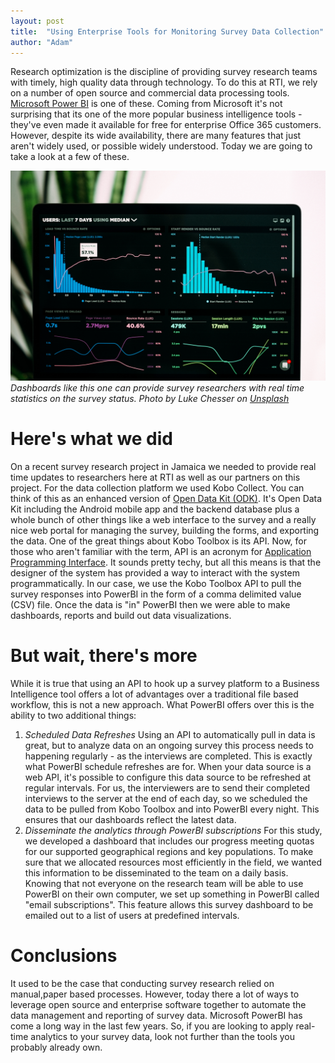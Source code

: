 ```yaml
---
layout: post
title:  "Using Enterprise Tools for Monitoring Survey Data Collection"
author: "Adam"
---
```


Research optimization is the discipline of providing survey research teams with timely, high quality data through technology. To do this at RTI, we rely on a number of open source and commercial data processing tools. <a target="_blank" href="https://powerbi.microsoft.com/">Microsoft Power BI</a> is one of these. Coming from Microsoft it's not surprising that its one of the more popular business intelligence tools - they've even made it available for free for enterprise Office 365 customers. However, despite its wide availability, there are many features that just aren't widely used, or possible widely understood. Today we are going to take a look at a few of these.

![The workshop goers](../assets/luke-chesser-JKUTrJ4vK00-unsplash.jpg "Interviewer training")
<span style="font-size: 14px; font-style: italic;">Dashboards like this one can provide survey researchers with real time statistics on the survey status. Photo by Luke Chesser on <a target="_blank" href="https://unsplash.com/s/photos/monitoring?utm_source=unsplash&utm_medium=referral&utm_content=creditCopyText">Unsplash</a>
</span>

# Here's what we did
On a recent survey research project in Jamaica we needed to provide real time updates to researchers here at RTI as well as our partners on this project. For the data collection platform we  used Kobo Collect. You can think of this as an enhanced version of <a target="_blank" href="https://opendatakit.org/">Open Data Kit (ODK)</a>. It's Open Data Kit including the Android mobile app and the backend database plus a whole bunch of other things like a web interface to the survey and a really nice web portal for managing the survey, building the forms, and exporting the data. One of the great things about Kobo Toolbox is its API. Now, for those who aren't familiar with the term, API is an acronym for <a href="https://en.wikipedia.org/wiki/Application_programming_interface" target="_blank">Application Programming Interface</a>. It sounds pretty techy, but all this means is that the designer of the system has provided a way to interact with the system programmatically. In our case, we use the Kobo Toolbox API to pull the survey responses into PowerBI in the form of a comma delimited value (CSV) file. Once the data is "in" PowerBI then we were able to make dashboards, reports and build out data visualizations.

# But wait, there's more
While it is true that using an API to hook up a survey platform to a Business Intelligence tool offers a lot of advantages over a traditional file based workflow, this is not a new approach. What PowerBI offers over this is the ability to two additional things:

1. *Scheduled Data Refreshes* Using an API to automatically pull in data is great, but to analyze data on an ongoing survey this process needs to happening regularly - as the interviews are completed. This is exactly what PowerBI schedule refreshes are for. When your data source is a web API, it's possible to configure this data source to be refreshed at regular intervals. For us, the interviewers are to send their completed interviews to the server at the end of each day, so we scheduled the data to be pulled from Kobo Toolbox and into PowerBI every night. This ensures that our dashboards reflect the latest data.
2. *Disseminate the analytics through PowerBI subscriptions* For this study, we developed a dashboard that includes our progress meeting quotas for our supported geographical regions and key populations. To make sure that we allocated resources most efficiently in the field, we wanted this information to be disseminated to the team on a daily basis. Knowing that not everyone on the research team will be able to use PowerBI on their own computer, we set up something in PowerBI called "email subscriptions". This feature allows this survey dashboard to be emailed out to a list of users at predefined intervals. 

# Conclusions
It used to be the case that conducting survey research relied on manual,paper based processes. However, today there a lot of ways to leverage open source and enterprise software together to automate the data management and reporting of survey data. Microsoft PowerBI has come a long way in the last few years.  So, if you are looking to apply real-time analytics to your survey data, look not further than the tools you probably already own.



